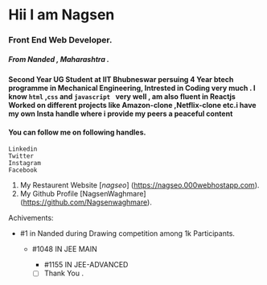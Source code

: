 # Hii I am Nagsen
###    Front End Web Developer.
#####  From Nanded , Maharashtra .
**Second Year UG Student  at IIT Bhubneswar  persuing 4 Year btech programme in Mechanical Engineering, Intrested in Coding  very much .  I know `html` ,`css` and `javascript `
very well , am also fluent in Reactjs  Worked on different projects like Amazon-clone ,Netflix-clone etc.i have my own Insta handle where i provide my peers a peaceful content**
#### You can follow me on following handles.
```
Linkedin
Twitter
Instagram
Facebook
```
 1. My Restaurent Website [*_nagseo_*] (https://nagseo.000webhostapp.com).
 2. My Github Profile     [NagsenWaghmare] (https://github.com/Nagsenwaghmare).


   Achivements:
   - #1 in Nanded during Drawing competition among 1k Participants.
     - #1048 IN JEE MAIN 
       - #1155 IN JEE-ADVANCED
       
       
       - [ ] Thank You .
